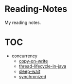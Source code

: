 # Reading-Notes
My reading notes.



# TOC

- concurrency
   - [copy-on-write](concurrency/copy-on-write.md)
   - [thread-lifecycle-in-java](concurrency/thread-lifecycle-in-java.md)
   - [sleep-wait]( /concurrency/sleep-wait.md)
   - [synchronized](/concurrency/synchronized.md)